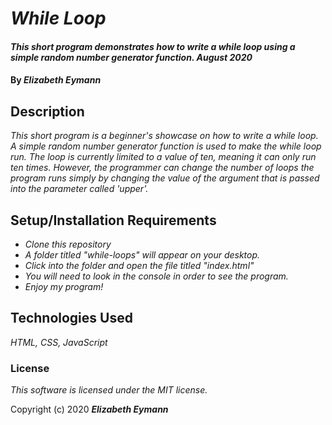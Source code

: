 # _While Loop_

#### _This short program demonstrates how to write a while loop using a simple random number generator function. August 2020_

#### By _**Elizabeth Eymann**_

## Description

_This short program is a beginner's showcase on how to write a while loop. A simple random number generator function is used to make the while loop run. The loop is currently limited to a value of ten, meaning it can only run ten times. However, the programmer can change the number of loops the program runs simply by changing the value of the argument that is passed into the parameter called 'upper'._

## Setup/Installation Requirements

* _Clone this repository_
* _A folder titled "while-loops" will appear on your desktop._
* _Click into the folder and open the file titled "index.html"_
* _You will need to look in the console in order to see the program._
* _Enjoy my program!_

## Technologies Used

_HTML, CSS, JavaScript_

### License

*This software is licensed under the MIT license.*

Copyright (c) 2020 **_Elizabeth Eymann_**
